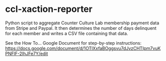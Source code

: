 # ccl-xaction-reporter
Python script to aggregate Counter Culture Lab membership payment data from Stripe and Paypal. It then determines the number of days delinquent for each member and writes a CSV file containing that data.

See the How To... Google Document for step-by-step instructions:
https://docs.google.com/document/d/1OTlXxfaBOggsvu7dJvzCHTIpm7vuKPNFlF-2IhJFe7Y/edit
